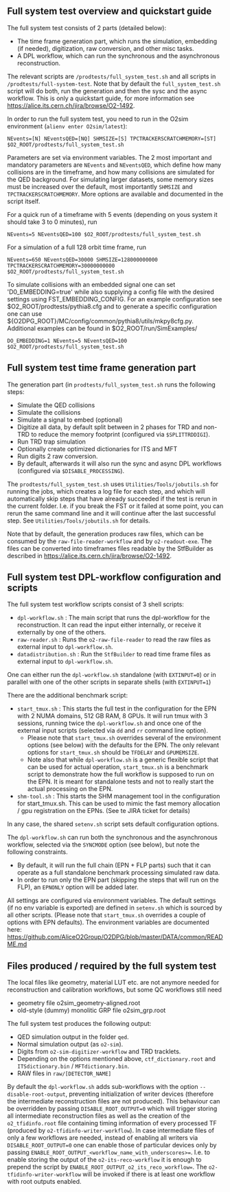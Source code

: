 <!-- doxy
\page refprodtestsfull-system-test Full system test configuration and scripts
/doxy -->

## Full system test overview and quickstart guide

The full system test consists of 2 parts (detailed below):
* The time frame generation part, which runs the simulation, embedding (if needed), digitization, raw conversion, and other misc tasks.
* A DPL workflow, which can run the synchronous and the asynchronous reconstruction.

The relevant scripts are `/prodtests/full_system_test.sh` and all scripts in `/prodtests/full-system-test`.
Note that by default the `full_system_test.sh` script will do both, run the generation and then the sysc and the async workflow.
This is only a quickstart guide, for more information see https://alice.its.cern.ch/jira/browse/O2-1492.

In order to run the full system test, you need to run in the O2sim environment (`alienv enter O2sim/latest`):
```
NEvents=[N] NEventsQED=[NQ] SHMSIZE=[S] TPCTRACKERSCRATCHMEMORY=[ST] $O2_ROOT/prodtests/full_system_test.sh
```

Parameters are set via environment variables. The 2 most important and mandatory parameters are `NEvents` and `NEventsQED`, which define how many collisions are in the timeframe, and how many collisions are simulated for the QED background.
For simulating larger datasets, some memory sizes must be increased over the default, most importantly `SHMSIZE` and `TPCTRACKERSCRATCHMEMORY`.
More options are available and documented in the script itself.

For a quick run of a timeframe with 5 events (depending on yous system it should take 3 to 0 minutes), run
```
NEvents=5 NEventsQED=100 $O2_ROOT/prodtests/full_system_test.sh
```

For a simulation of a full 128 orbit time frame, run
```
NEvents=650 NEventsQED=30000 SHMSIZE=128000000000 TPCTRACKERSCRATCHMEMORY=30000000000 $O2_ROOT/prodtests/full_system_test.sh
```
To simulate collisions with an embedded signal one can set 'D0_EMBEDDING=true' while also supplying a config file with the desired settings using FST_EMBEDDING_CONFIG. For an example configuration see $O2_ROOT/prodtests/pythia8.cfg and to generate a specific configuration one can use ${O2DPG_ROOT}/MC/config/common/pythia8/utils/mkpy8cfg.py. Additional examples can be found in $O2_ROOT/run/SimExamples/
```
DO_EMBEDDING=1 NEvents=5 NEventsQED=100 $O2_ROOT/prodtests/full_system_test.sh
``` 

## Full system test time frame generation part

The generation part (in `prodtests/full_system_test.sh` runs the following steps:
* Simulate the QED collisions
* Simulate the collisions
* Simulate a signal to embed (optional) 
* Digitize all data, by default split between in 2 phases for TRD and non-TRD to reduce the memory footprint (configured via `$SPLITTRDDIGI`).
* Run TRD trap simulation
* Optionally create optimized dictionaries for ITS and MFT
* Run digits 2 raw conversion.
* By default, afterwards it will also run the sync and async DPL workflows (configured via `$DISABLE_PROCESSING`).

The `prodtests/full_system_test.sh` uses `Utilities/Tools/jobutils.sh` for running the jobs, which creates a log file for each step, and which will automatically skip steps that have already succeeded if the test is rerun in the current folder. I.e. if you break the FST or it failed at some point, you can rerun the same command line and it will continue after the last successful step. See `Utilities/Tools/jobutils.sh` for details.

Note that by default, the generation produces raw files, which can be consumed by the `raw-file-reader-workflow` and by `o2-readout-exe`.
The files can be converted into timeframes files readable by the StfBuilder as described in https://alice.its.cern.ch/jira/browse/O2-1492.

## Full system test DPL-workflow configuration and scripts

The full system test workflow scripts consist of 3 shell scripts:
* `dpl-workflow.sh` : The main script that runs the dpl-workflow for the reconstruction.
   It can read the input either internally, or receive it externally by one of the others.
* `raw-reader.sh` : Runs the `o2-raw-file-reader` to read the raw files as external input to `dpl-workflow.sh`.
* `datadistribution.sh` : Run the `StfBuilder` to read time frame files as external input to `dpl-workflow.sh`.

One can either run the `dpl-workflow.sh` standalone (with `EXTINPUT=0`) or in parallel with one of the other scripts in separate shells (with `EXTINPUT=1`)

There are the additional benchmark script:
* `start_tmux.sh` : This starts the full test in the configuration for the EPN with 2 NUMA domains, 512 GB RAM, 8 GPUs.
   It will run tmux with 3 sessions, running twice the `dpl-workflow.sh` and once one of the external input scripts (selected via `dd` and `rr` command line option).
   * Please note that `start_tmux.sh` overrides several of the environment options (see below) with the defaults for the EPN.
     The only relevant options for `start_tmux.sh` should be `TFDELAY` and `GPUMEMSIZE`.
   * Note also that while `dpl-workflow.sh` is a generic flexible script that can be used for actual operation, `start_tmux.sh` is a benchmark script to demonstrate how the full workflow is supposed to run on the EPN.
     It is meant for standalone tests and not to really start the actual processing on the EPN.
* `shm-tool.sh` : This starts the SHM management tool in the configuration for start_tmux.sh. This can be used to mimic the fast memory allocation / gpu registration on the EPNs. (See te JIRA ticket for details)

In any case, the shared `setenv.sh` script sets default configuration options.

The `dpl-workflow.sh` can run both the synchronous and the asynchronous workflow, selected via the `SYNCMODE` option (see below), but note the following constraints.
* By default, it will run the full chain (EPN + FLP parts) such that it can operate as a full standalone benchmark processing simulated raw data.
* In order to run only the EPN part (skipping the steps that will run on the FLP), an `EPNONLY` option will be added later.

All settings are configured via environment variables.
The default settings (if no env variable is exported) are defined in `setenv.sh` which is sourced by all other scripts.
(Please note that `start_tmux.sh` overrides a couple of options with EPN defaults).
The environment variables are documented here: https://github.com/AliceO2Group/O2DPG/blob/master/DATA/common/README.md

## Files produced / required by the full system test

The local files like geometry, material LUT etc. are not anymore needed for reconstruction and calibration workflows, but some QC workflows still need
* geometry file o2sim_geometry-aligned.root
* old-style (dummy) monolitic GRP file o2sim_grp.root

The full system test produces the following output:
* QED simulation output in the folder `qed`.
* Normal simulation output (as `o2-sim`).
* Digits from `o2-sim-digitizer-workflow` and TRD tracklets.
* Depending on the options mentioned above, `ctf_dictionary.root` and `ITSdictionary.bin` / `MFTdictionary.bin`.
* RAW files in `raw/[DETECTOR_NAME]`

By default the `dpl-workflow.sh` adds sub-workflows with the option `--disable-root-output`, preventing initialization of writer devices (therefore the intermediate reconstruction files are not produced).
This behaviour can be overridden by passing `DISABLE_ROOT_OUTPUT=0` which will trigger storing all intermediate reconstruction files as well as the creation of the `o2_tfidinfo.root` file containing timing information of every processed TF (produced by `o2-tfidinfo-writer-workflow`).
In case intermediate files of only a few workflows are needed, instead of enabling all writers via `DISABLE_ROOT_OUTPUT=0` one can enable those of particular devices only by passing `ENABLE_ROOT_OUTPUT_<workflow_name_with_underscores>=`.
I.e. to enable storing the output of the `o2-its-reco-workflow` it is enough to prepend the script by `ENABLE_ROOT_OUTPUT_o2_its_reco_workflow=`. The `o2-tfidinfo-writer-workflow` will be invoked if there is at least one workflow with root outputs enabled.
